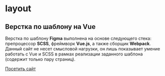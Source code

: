 # layout
## Верстка по шаблону на Vue

Верстка по шаблону **Figma** выполнена на основе следующего стека: препроцессор **SCSS**, фреймворк **Vue.js**, а также сборщик **Webpack**. Данный сайт не несет смысловой нагрузки, он лишь показывает умение работать с Vue и SCSS в рамках реализации заданного шаблона (содержит только пару страниц).

[Посетить сайт](https://layout.ltvi.site)